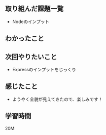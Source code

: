 ## 取り組んだ課題一覧

- Nodeのインプット

## わかったこと



## 次回やりたいこと

- Expressのインプットをじっくり

## 感じたこと

- ようやく全貌が見えてきたので、楽しみです！
## 学習時間

20M
